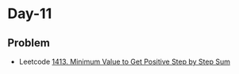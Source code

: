 # Day-11

## Problem
- Leetcode [1413. Minimum Value to Get Positive Step by Step Sum](https://leetcode.com/problems/minimum-value-to-get-positive-step-by-step-sum/)

